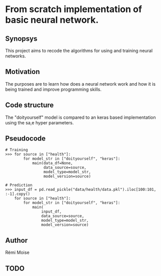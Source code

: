 # From scratch implementation of basic neural network.


## Synopsys

This project aims to recode the algorithms for using and training neural networks.

## Motivation

The purposes are to learn how does a neural network work and how it is being trained and improve programming skills.

## Code structure

The "doityourself" model is compared to an keras based implementation using the sa,e hyper parameters.

## Pseudocode

```
# Training
>>> for source in ["health"]:
        for model_str in ["doityourself", "keras"]:
            main(data_df=None,
                 data_source=source,
                 model_type=model_str,
                 model_version=source)

# Prediction
>>> input_df = pd.read_pickle("data/health/data.pkl").iloc[100:101, :-1].copy()
    for source in ["health"]:
        for model_str in ["doityourself", "keras"]:
            main(
                input_df,
                data_source=source,
                model_type=model_str,
                model_version=source)
```

## Author

Rémi Moise

## TODO
